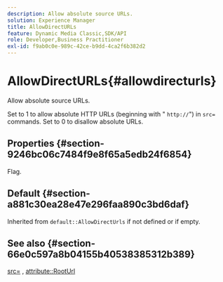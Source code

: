 ```yaml
---
description: Allow absolute source URLs.
solution: Experience Manager
title: AllowDirectURLs
feature: Dynamic Media Classic,SDK/API
role: Developer,Business Practitioner
exl-id: f9ab0c0e-989c-42ce-b9dd-4ca2f6b382d2
---
```

# AllowDirectURLs{#allowdirecturls}

Allow absolute source URLs.

Set to 1 to allow absolute HTTP URLs (beginning with " `http://`") in `src=` commands. Set to 0 to disallow absolute URLs.

## Properties {#section-9246bc06c7484f9e8f65a5edb24f6854}

Flag.

## Default {#section-a881c30ea28e47e296faa890c3bd6daf}

Inherited from `default::AllowDirectUrls` if not defined or if empty.

## See also {#section-66e0c597a8b04155b40538385312b389}

[src=](../../../../../ir-api/http-protocol/image-rendering-api-ref/c-ir-http-protocol-ref/c-ir-http-protocol-command-reference/r-ir-src.md#reference-62c98abad22149d68d405ed6aaff8272) , [attribute::RootUrl](../../../../../ir-api/material-cat/image-rendering-api-ref/c-ir-material-catalog/c-ir-attributes-reference/r-ir-rooturl.md#reference-b8d706a573814802bd6794223cc78402)
